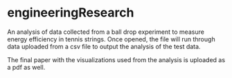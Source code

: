 # engineeringResearch
An analysis of data collected from a ball drop experiment to measure energy efficiency in tennis strings.
Once opened, the file will run through data uploaded from a csv file to output the analysis of the test data.

The final paper with the visualizations used from the analysis is uploaded as a pdf as well.
